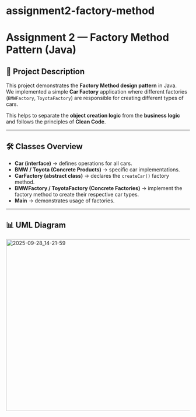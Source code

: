 # assignment2-factory-method
# Assignment 2 — Factory Method Pattern (Java)

## 📌 Project Description
This project demonstrates the **Factory Method design pattern** in Java.  
We implemented a simple **Car Factory** application where different factories (`BMWFactory`, `ToyotaFactory`) are responsible for creating different types of cars.  

This helps to separate the **object creation logic** from the **business logic** and follows the principles of **Clean Code**.

---

## 🛠️ Classes Overview
- **Car (interface)** → defines operations for all cars.  
- **BMW / Toyota (Concrete Products)** → specific car implementations.  
- **CarFactory (abstract class)** → declares the `createCar()` factory method.  
- **BMWFactory / ToyotaFactory (Concrete Factories)** → implement the factory method to create their respective car types.  
- **Main** → demonstrates usage of factories.  

---

## 📊 UML Diagram

<img width="1032" height="470" alt="2025-09-28_14-21-59" src="https://github.com/user-attachments/assets/d247b926-572e-445a-96b6-0e1a4b20c3dd" />

